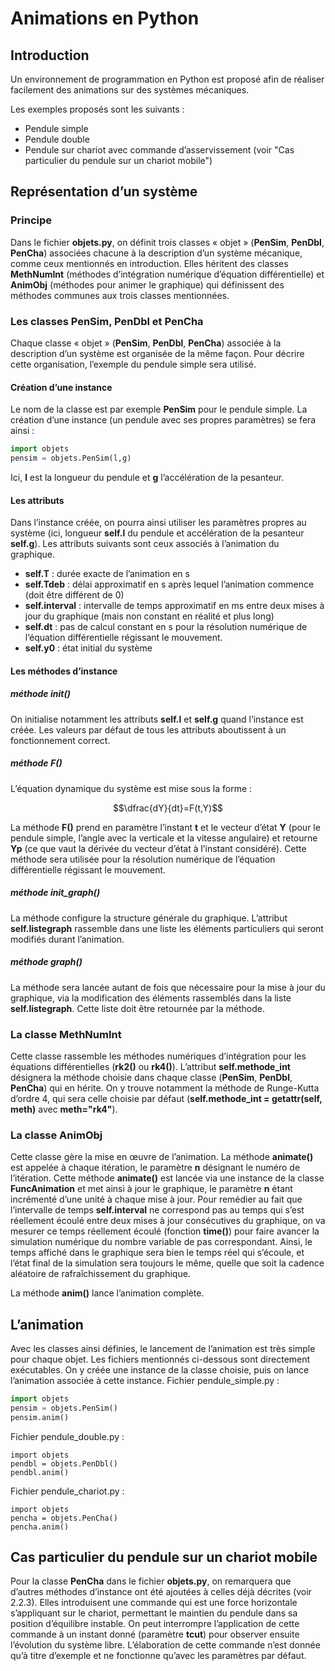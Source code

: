 # Animations en Python
 
## Introduction

Un environnement de programmation en Python est proposé afin de réaliser facilement des animations sur des systèmes mécaniques.

Les exemples proposés sont les suivants :
- Pendule simple
- Pendule double
- Pendule sur chariot avec commande d’asservissement (voir "Cas particulier du pendule sur un chariot mobile")
 
## Représentation d’un système

### Principe

Dans le fichier **objets.py**, on définit trois classes « objet » (**PenSim**, **PenDbl**, **PenCha**) associées chacune à la description d’un système mécanique, comme ceux mentionnés en introduction.
Elles héritent des classes **MethNumInt** (méthodes d’intégration numérique d’équation différentielle) et **AnimObj** (méthodes pour animer le graphique) qui définissent des méthodes communes aux trois classes mentionnées.

### Les classes PenSim, PenDbl et PenCha

Chaque classe « objet » (**PenSim**, **PenDbl**, **PenCha**) associée à la description d’un système est organisée de la même façon. Pour décrire cette organisation, l’exemple du pendule simple sera utilisé.

#### Création d’une instance

Le nom de la classe est par exemple **PenSim** pour le pendule simple. La création d’une instance (un pendule avec ses propres paramètres) se fera ainsi :
```python
import objets
pensim = objets.PenSim(l,g)
```
Ici, **l** est la longueur du pendule et **g** l’accélération de la pesanteur.

#### Les attributs

Dans l’instance créée, on pourra ainsi utiliser les paramètres propres au système (ici, longueur **self.l** du pendule et accélération de la pesanteur **self.g**). Les attributs suivants sont ceux associés à l’animation du graphique. 
- **self.T** : durée exacte de l’animation en s
- **self.Tdeb** : délai approximatif en s après lequel l’animation commence (doit être différent de 0)
- **self.interval** : intervalle de temps approximatif en ms entre deux mises à jour du graphique (mais non constant en réalité et plus long)
- **self.dt** : pas de calcul constant en s pour la résolution numérique de l’équation différentielle régissant le mouvement.
- **self.y0** : état initial du système

#### Les méthodes d’instance

##### méthode __init__()

On initialise notamment les attributs **self.l** et **self.g** quand l’instance est créée. Les valeurs par défaut de tous les attributs aboutissent à un fonctionnement correct.

#####  méthode **F()**

L’équation dynamique du système est mise sous la forme :

$$\dfrac{dY}{dt}=F(t,Y)$$

La méthode **F()** prend en paramètre l’instant **t** et le vecteur d’état **Y** (pour le pendule simple, l’angle avec la verticale et la vitesse angulaire) et retourne **Yp** (ce que vaut la dérivée du vecteur d’état à l’instant considéré). Cette méthode sera utilisée pour la résolution numérique de l’équation différentielle régissant le mouvement.

#####  méthode init_graph()

La méthode configure la structure générale du graphique.  L’attribut **self.listegraph** rassemble dans une liste les éléments particuliers qui seront modifiés durant l’animation.

#####  méthode graph()

La méthode sera lancée autant de fois que nécessaire pour la mise à jour du graphique, via la modification des éléments rassemblés dans la liste **self.listegraph**. Cette liste doit être retournée par la méthode.

### La classe MethNumInt

Cette classe rassemble les méthodes numériques d’intégration pour les équations différentielles (**rk2()** ou **rk4()**). L’attribut **self.methode_int** désignera la méthode choisie dans chaque classe (**PenSim**, **PenDbl**, **PenCha**) qui en hérite. On y trouve notamment la méthode de Runge-Kutta d’ordre 4, qui sera celle choisie par défaut (**self.methode_int = getattr(self, meth)** avec **meth="rk4"**).

### La classe AnimObj

Cette classe gère la mise en œuvre de l’animation. La méthode **animate()** est appelée à chaque itération, le paramètre **n** désignant le numéro de l’itération.
Cette méthode **animate()** est lancée via une instance de la classe **FuncAnimation** et met ainsi à jour le graphique, le paramètre **n** étant incrémenté d’une unité à chaque mise à jour. Pour remédier au fait que l’intervalle de temps **self.interval** ne correspond pas au temps qui s’est réellement écoulé entre deux mises à jour consécutives du graphique, on va mesurer ce temps réellement écoulé (fonction **time()**) pour faire avancer la simulation numérique du nombre variable de pas correspondant.
Ainsi, le temps affiché dans le graphique sera bien le temps réel qui s’écoule, et l’état final de la simulation sera toujours le même, quelle que soit la cadence aléatoire de rafraîchissement du graphique.

La méthode **anim()** lance l’animation complète.

## L’animation

Avec les classes ainsi définies, le lancement de l’animation est très simple pour chaque objet. Les fichiers mentionnés ci-dessous sont directement exécutables. On y créée une instance de la classe choisie, puis on lance l’animation associée à cette instance.
Fichier pendule_simple.py :
```python
import objets
pensim = objets.PenSim()
pensim.anim()
```
Fichier pendule_double.py :
```pytho
import objets
pendbl = objets.PenDbl()
pendbl.anim()
```
Fichier pendule_chariot.py :
```pytho
import objets
pencha = objets.PenCha()
pencha.anim()
```

## Cas particulier du pendule sur un chariot mobile
Pour la classe **PenCha** dans le fichier **objets.py**, on remarquera que d’autres méthodes d’instance ont été ajoutées à celles déjà décrites (voir 2.2.3). Elles introduisent une commande qui est une force horizontale s’appliquant sur le chariot, permettant le maintien du pendule dans sa position d’équilibre instable. On peut interrompre l’application de cette commande à un instant donné (paramètre **tcut**) pour observer ensuite l’évolution du système libre. L’élaboration de cette commande n’est donnée qu’à titre d’exemple et ne fonctionne qu’avec les paramètres par défaut.

